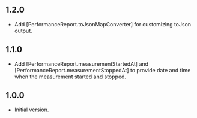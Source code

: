 ## 1.2.0

- Add [PerformanceReport.toJsonMapConverter] for customizing toJson output.

## 1.1.0

- Add [PerformanceReport.measurementStartedAt] and [PerformanceReport.measurementStoppedAt] to provide date and time when the measurement started and stopped.

## 1.0.0

- Initial version.
